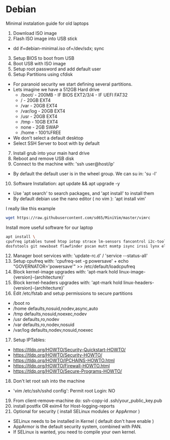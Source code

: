 # Debian 

Minimal instalation guide for old laptops 

1. Download ISO image 
2. Flash ISO image into USB stick
- dd if=debian-minimal.iso of=/dev/sdx; sync
3. Setup BIOS to boot from USB 
4. Boot USB with ISO image
5. Setup root password and add default user
6. Setup Partitions using cfdisk
- For paranoid security we start defining several partitions. 
- Lets imagine we have a 512GB Hard drive
  - /boot/ - 200MB - IF BIOS EXT2/3/4 - IF UEFI FAT32
  - / - 20GB EXT4
  - /var - 20GB EXT4
  - /var/log - 20GB EXT4
  - /usr - 20GB EXT4
  - /tmp - 10GB EXT4
  - none - 2GB SWAP 
  - /home - 100%FREE  
- We don't select a default desktop 
- Select SSH Server to boot with by default
7. Install grub into your main hard drive 
8. Reboot and remove USB disk 
9. Connect to the machine with: 'ssh user@host/ip'
- By default the default user is in the wheel group. We can su in: 'su -l' 
10. Software Installation: apt update && apt upgrade -y 
- Use 'apt search' to search packages, and 'apt install' to install them
- By default debian use the nano editor ( no vim ): 'apt install vim'

I really like this example
```sh
wget https://raw.githubusercontent.com/sd65/MiniVim/master/vimrc 
```
Install more useful software for our laptop
```sh
apt install \ 
cpufreq iptables tuned htop iotop strace lm-sensors fancontrol i2c-tools \
dosfstools git newsboat flawfinder pscan mutt msmtp isync irssi lynx elinks gnupg 
```
12. Manager boot services with: 'update-rc.d' / 'service --status-all'
13. Setup cpufreq with: 'cpufreq-set -g powersave' + echo "GOVERNATOR='powersave'" >> /etc/default/loadcpufreq 
14. Block kernel-image upgrades with: 'apt-mark hold linux-image-{version}-{architecture}'
15. Block kernel-headers upgrades with: 'apt-mark hold linux-headers-{version}-{architecture}'
16. Edit /etc/fstab and setup permissions to secure partitions
- /boot ro
- /home defaults,nosuid,nodev,async,auto
- /tmp defaults,nosuid,noexec,nodev
- /usr defaults,ro,nodev
- /var defaults,ro,nodev,nosuid
- /var/log defaults,nodev,nosuid,noexec
17. Setup IPTables: 
- https://tldp.org/HOWTO/Security-Quickstart-HOWTO/
- https://tldp.org/HOWTO/Security-HOWTO/
- https://tldp.org/HOWTO/IPCHAINS-HOWTO.html
- https://tldp.org/HOWTO/Firewall-HOWTO.html
- https://tldp.org/HOWTO/Secure-Programs-HOWTO/
18. Don't let root ssh into the machine
- 'vim /etc/ssh/sshd config': Permit root Login: NO
19. From client-remove-machine do: ssh-copy-id .ssh/your_public_key.pub 
20. install postfix OR exim4 for Host-logging-reports
21. Optional for security ( install SELinux modules or AppArmor )
- SELinux needs to be installed in Kernel ( default don't have enable )
- AppArmor is the default security system, combined with PAN. 
- If SELinux is wanted, you need to compile your own kernel. 

